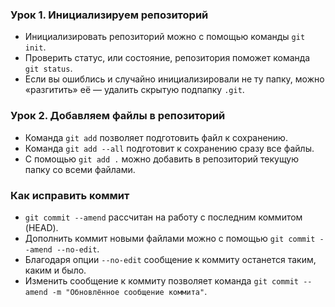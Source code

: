 ### Урок 1. Инициализируем репозиторий  
* Инициализировать репозиторий можно с помощью команды ```git init```.  
* Проверить статус, или состояние, репозитория поможет команда ```git status```.  
* Если вы ошиблись и случайно инициализировали не ту папку, можно «разгитить» её — удалить скрытую подпапку ```.git```.  
  
### Урок 2. Добавляем файлы в репозиторий
* Команда ```git add``` позволяет подготовить файл к сохранению.  
* Команда ```git add --all``` подготовит к сохранению сразу все файлы.  
* С помощью ```git add .``` можно добавить в репозиторий текущую папку со всеми файлами.  
  
  
### Как исправить коммит  
* ```git commit --amend``` рассчитан на работу с последним коммитом (HEAD).  
* Дополнить коммит новыми файлами можно с помощью ```git commit --amend --no-edit```.  
* Благодаря опции ```--no-edit``` сообщение к коммиту останется таким, каким и было.  
* Изменить сообщение к коммиту позволяет команда ```git commit --amend -m "Обновлённое сообщение коммита"```.  
